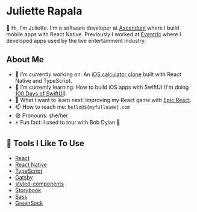 # Juliette Rapala

👋 Hi, I'm Juliette. I'm a software developer at [Ascendum](https://ascendum.com/) where I build mobile apps with React Native.
Previously I worked at [Eventric](https://www.eventric.com) where I developed apps used by the live entertainment industry.

## About Me

- 🔭 I’m currently working on: An [iOS calculator clone](https://github.com/jrapala/react-native-calculator) built with React Native and TypeScript.
- 🌱 I’m currently learning: How to build iOS apps with SwiftUI (I'm doing [100 Days of SwiftUI](https://www.hackingwithswift.com/100/swiftui)).
- 🤔 What I want to learn next: Improving my React game with [Epic React](https://epicreact.dev/).
- 📫 How to reach me: `hello@${myfullname}.com`
- 😄 Pronouns: she/her
- ⚡ Fun fact: I used to tour with Bob Dylan 🎸

## 🔧 Tools I Like To Use

- [React](https://reactjs.org/)
- [React Native](https://reactnative.dev/)
- [TypeScript](https://www.typescriptlang.org/)
- [Gatsby](https://www.gatsbyjs.com/)
- [styled-components](https://styled-components.com/)
- [Storybook](https://storybook.js.org/)
- [Sass](https://sass-lang.com/)
- [GreenSock](https://greensock.com/gsap/)
